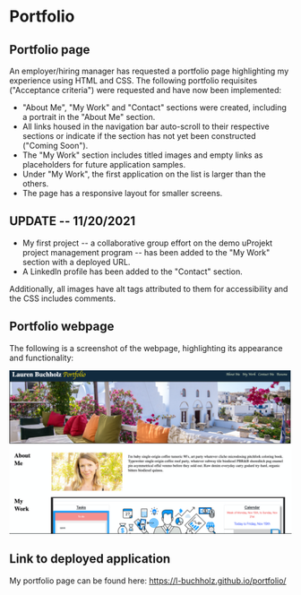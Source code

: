 # Portfolio

## Portfolio page

An employer/hiring manager has requested a portfolio page highlighting my experience using HTML and CSS. The following portfolio requisites ("Acceptance criteria") were requested and have now been implemented:

- "About Me", "My Work" and "Contact" sections were created, including a portrait in the "About Me" section.
- All links housed in the navigation bar auto-scroll to their respective sections or indicate if the section has not yet been constructed ("Coming Soon").
- The "My Work" section includes titled images and empty links as placeholders for future application samples.
- Under "My Work", the first application on the list is larger than the others.
- The page has a responsive layout for smaller screens.

## UPDATE -- 11/20/2021

- My first project -- a collaborative group effort on the demo uProjekt project management program -- has been added to the "My Work" section with a deployed URL.
- A LinkedIn profile has been added to the "Contact" section.

Additionally, all images have alt tags attributed to them for accessibility and the CSS includes comments.

## Portfolio webpage

The following is a screenshot of the webpage, highlighting its appearance and functionality:

![Lauren's portfolio webpage. This image includes: a navigation bar; a header image; and cards with text and images indicating portfolio examples and "Contact" details.](./assets/images/webpage_screenshot.png)

## Link to deployed application

My portfolio page can be found here: https://l-buchholz.github.io/portfolio/

